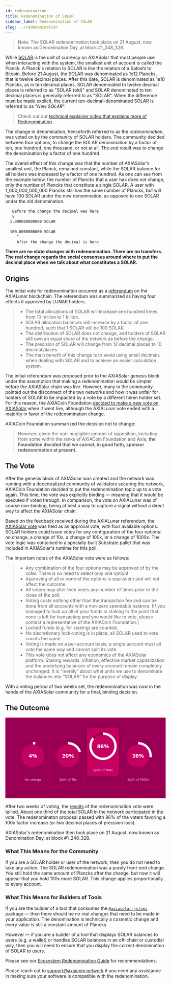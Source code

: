 ```yaml
---
id: redenomination
title: Redenomination of SOLAR
sidebar_label: Redenomination of SOLAR
slug: ../redenomination
---
```


> Note: The SOLAR redenomination took place on 21 August, now known as Denomination Day, at block
> #1_248_328.

While [SOLAR](../learn/learn-SOLAR.md) is the unit of currency on AXIASolar that most people use when interacting
with the system, the smallest unit of account is called the Planck. A Planck's relation to SOLAR is
like the relation of a Satoshi to Bitcoin. Before 21 August, the SOLAR was denominated as 1e12
Plancks, that is twelve decimal places. After this date, SOLAR is denominated as 1e10 Plancks, as in
ten decimal places. SOLAR denominated to twelve decimal places is referred to as "SOLAR (old)" and SOLAR
denominated to ten decimal places is generally referred to as "SOLAR". When the difference must be
made explicit, the current ten-decimal-denominated SOLAR is referred to as "_New SOLAR_".

> Check out our
> [technical explainer video that explains more of Redenomination](https://www.youtube.com/watch?v=xXIcnBV4uUE&list=PLOyWqupZ-WGuAuS00rK-pebTMAOxW41W8&index=22&ab_channel=AXIASolar).

The change in denomination, henceforth referred to as the _redenomination_, was voted on by the
community of SOLAR holders. The community decided between four options, to change the SOLAR denomination
by a factor of ten, one hundred, one thousand, or not at all. The end result was to change the
denomination by a factor of one hundred.

The overall effect of this change was that the number of AXIASolar's smallest unit, the Planck,
remained constant, while the SOLAR balance for all holders was increased by a factor of one hundred.
As one can see from the example below, the number of Plancks that a user has does not change, only
the number of Plancks that constitute a single SOLAR. A user with 1_000_000_000_000 Plancks still has
the same number of Plancks, but will have 100 SOLAR under the new denomination, as opposed to one SOLAR
under the old denomination.

```
   Before the change the decimal was here
   v
  1.000000000000 SOLAR

  100.0000000000 SOLAR
     ^
     After the change the decimal is here
```

**There are no state changes with redenomination. There are no transfers. The real change regards
the social consensus around where to put the decimal place when we talk about what constitutes a
SOLAR.**

## Origins

The initial vote for redenomination occurred as a [referendum][referendum 52] on the AXIALunar
blockchain. The referendum was summarized as having four effects if approved by LUNAR holders.

> - The total allocations of SOLAR will increase one hundred times from 10 million to 1 billion.
> - SOLAR allocation balances will increase by a factor of one hundred, such that 1 SOLAR will be 100
>   SOLAR.
> - The distribution of SOLAR does not change, and holders of SOLAR still own an equal share of the
>   network as before the change.
> - The precision of SOLAR will change from 12 decimal places to 10 decimal places.
> - The main benefit of this change is to avoid using small decimals when dealing with SOLAR and to
>   achieve an easier calculation system.

The initial referendum was proposed prior to the AXIASolar genesis block under the assumption that
making a redenomination would be simpler before the AXIASolar chain was live. However, many in the
community pointed out the disconnect of the two networks and how it was unfair for holders of SOLAR to
be impacted by a vote by a different token holder set. For this reason, the AXIACoin Foundation [decided
to make a new vote on AXIASolar][blog 1] when it went live, although the AXIALunar vote ended with a
majority in favor of the redenomination change.

AXIACoin Foundation summarized the decision not to change:

> However, given the non-negligible amount of opposition, including from some within the ranks of
> AXIACoin Foundation and Axia, **the Foundation decided that we cannot, in good faith, sponsor
> redenomination at present.**

## The Vote

After the genesis block of AXIASolar was created and the network was running with a decentralized
community of validators securing the network, AXIACoin Foundation decided to put the redenomination
topic up to a vote again. This time, the vote was explicitly binding &mdash; meaning that it would
be executed if voted through. In comparison, the vote on AXIALunar was of course non-binding, being at
best a way to capture a signal without a direct way to affect the AXIASolar chain.

Based on the feedback received during the AXIALunar referendum, the [AXIASolar vote][blog 2] was held as
an approval vote, with four available options. SOLAR holders could issue votes for any configuration
of the four options: no change, a change of 10x, a change of 100x, or a change of 1000x. The vote
logic was contained in a specially-built Substrate pallet that was included in AXIASolar's runtime
for this poll.

The important notes of the AXIASolar vote were as follows:

> - Any combination of the four options may be approved of by the voter. There is no need to select
>   only one option!
> - Approving of all or none of the options is equivalent and will not affect the outcome.
> - All voters may alter their votes any number of times prior to the close of the poll.
> - Voting costs nothing other than the transaction fee and can be done from all accounts with a
>   non-zero spendable balance. (If you managed to lock up all of your funds in staking to the point
>   that none is left for transacting and you would like to vote, please contact a representative of
>   the AXIACoin Foundation.)
> - Locked funds (e.g. for staking) are counted.
> - No discretionary lock-voting is in place; all SOLAR used to vote counts the same.
> - Voting is made on a per-account basis; a single account must all vote the same way and cannot
>   split its vote.
> - This vote does not affect any economics of the AXIASolar platform. Staking rewards, inflation,
>   effective market capitalization and the underlying balances of every account remain completely
>   unchanged. It is “merely” about what units we use to denominate the balances into “SOLAR” for the
>   purpose of display.

With a voting period of two weeks set, the redenomination was now in the hands of the AXIASolar
community for a final, binding decision.

## The Outcome

![redenomination](../assets/redenomination.png)

After two weeks of voting, the [results][blog 3] of the redenomination vote were tallied. About one
third of the total SOLAR in the network participated in the vote. The redenominaton proposal passed
with 86% of the voters favoring a 100x factor increase (or two decimal places of precision loss).

AXIASolar's redenomination then took place on 21 August, now known as Denomination Day, at block
#1_248_328.

### What This Means for the Community

If you are a SOLAR holder or user of the network, then you do not need to take any action. The SOLAR
redenomination was a purely front-end change. You still hold the same amount of Plancks after the
change, but now it will appear that you hold 100x more SOLAR. This change applies proportionally to
every account.

### What This Means for Builders of Tools

If you are the builder of a tool that consumes the
[`@axiasolar-js/api`](https://yarnpkg.com/package/@axiasolar-js/api) package &mdash; then there should be no
real changes that need to be made in your application. The denomination is technically a cosmetic
change and every value is still a constant amount of Plancks.

However &mdash; if you are a builder of a tool that displays SOLAR balances to users (e.g. a wallet)
or handles SOLAR balances in an off-chain or custodial way, then you will need to ensure that you
display the correct denomination of SOLAR to users.

Please see our [Ecosystem Redenomination Guide][ecosystem guide] for recommendations.

Please reach out to [support@axiacoin.network](mailto:support@axiacoin.network) if you need any
assistance in making sure your software is compatible with the redenomination.

[referendum 52]: https://axialunar.axiassembly.io/referendum/52
[blog 1]: https://axiacoin.network/results-of-dot-redenomination-referendum/
[blog 2]: https://axiacoin.network/the-first-axiasolar-vote/
[blog 3]: https://axiacoin.network/the-results-are-in/
[ecosystem guide]: https://docs.google.com/document/d/1yAzoDh99PgR_7dYAKTWLMVu2Fy5Ga-J6t9lof4f4JUw/edit#
